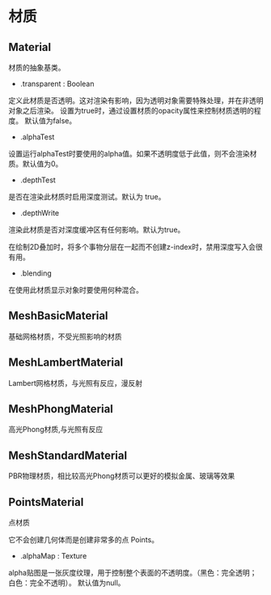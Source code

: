 # 材质

## Material

材质的抽象基类。

- .transparent : Boolean

定义此材质是否透明。这对渲染有影响，因为透明对象需要特殊处理，并在非透明对象之后渲染。
设置为true时，通过设置材质的opacity属性来控制材质透明的程度。
默认值为false。

- .alphaTest

设置运行alphaTest时要使用的alpha值。如果不透明度低于此值，则不会渲染材质。默认值为0。

- .depthTest

是否在渲染此材质时启用深度测试。默认为 true。

- .depthWrite

渲染此材质是否对深度缓冲区有任何影响。默认为true。

在绘制2D叠加时，将多个事物分层在一起而不创建z-index时，禁用深度写入会很有用。

- .blending

在使用此材质显示对象时要使用何种混合。

## MeshBasicMaterial

基础网格材质，不受光照影响的材质

## MeshLambertMaterial

Lambert网格材质，与光照有反应，漫反射

## MeshPhongMaterial

高光Phong材质,与光照有反应

## MeshStandardMaterial

PBR物理材质，相比较高光Phong材质可以更好的模拟金属、玻璃等效果

## PointsMaterial

点材质

它不会创建几何体而是创建非常多的点 Points。

- .alphaMap : Texture

alpha贴图是一张灰度纹理，用于控制整个表面的不透明度。（黑色：完全透明；白色：完全不透明）。 默认值为null。
